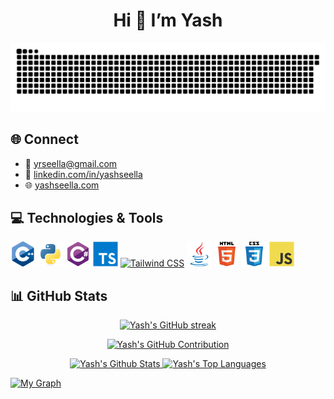 <h1 align="center">Hi 👋 I’m Yash</h1>

<!-- 1. Snake animation --> 
<p align="center">
  <picture>
    <source
      media="(prefers-color-scheme: dark)"
      srcset="https://raw.githubusercontent.com/yashhhseella/yashhhseella/output/github-contribution-grid-snake-dark.svg?palette=github-dark" />
    <source
      media="(prefers-color-scheme: light)"
      srcset="https://raw.githubusercontent.com/yashhhseella/yashhhseella/output/github-contribution-grid-snake.svg" />
    <img
      alt="GitHub Contribution Snake"
      src="https://raw.githubusercontent.com/yashhhseella/yashhhseella/output/github-contribution-grid-snake.svg" />
  </picture>
</p>

<!-- 3. Connect -->
## 🌐 Connect
- 📧 [yrseella@gmail.com](mailto:yrseella@umn.edu)  
- 🔗 [linkedin.com/in/yashseella](https://www.linkedin.com/in/yashseella/)  
- 🌐 [yashseella.com](https://yashseella.com)


<!-- 4. Technologies & Tools -->
## 💻 Technologies & Tools
<p align="left">
  <a href="https://www.w3schools.com/cpp/"       target="_blank"><img src="https://raw.githubusercontent.com/devicons/devicon/master/icons/cplusplus/cplusplus-original.svg" alt="C++" width="40"/></a>
  <a href="https://www.python.org"               target="_blank"><img src="https://raw.githubusercontent.com/devicons/devicon/master/icons/python/python-original.svg" alt="Python" width="40"/></a>
  <a href="https://www.w3schools.com/cs/"        target="_blank"><img src="https://raw.githubusercontent.com/devicons/devicon/master/icons/csharp/csharp-original.svg" alt="C#" width="40"/></a>
  <a href="https://www.typescriptlang.org/"      target="_blank"><img src="https://raw.githubusercontent.com/devicons/devicon/master/icons/typescript/typescript-original.svg" alt="TypeScript" width="40"/></a>
  <a href="https://tailwindcss.com/"             target="_blank"><img src="https://www.vectorlogo.zone/logos/tailwindcss/tailwindcss-icon.svg" alt="Tailwind CSS" width="40"/></a>
  <a href="https://www.java.com"                 target="_blank"><img src="https://raw.githubusercontent.com/devicons/devicon/master/icons/java/java-original.svg" alt="Java" width="40"/></a>
  <a href="https://www.w3.org/html/"             target="_blank"><img src="https://raw.githubusercontent.com/devicons/devicon/master/icons/html5/html5-original-wordmark.svg" alt="HTML5" width="40"/></a>
  <a href="https://www.w3schools.com/css/"       target="_blank"><img src="https://raw.githubusercontent.com/devicons/devicon/master/icons/css3/css3-original-wordmark.svg" alt="CSS3" width="40"/></a>
  <a href="https://javascript.com"               target="_blank"><img src="https://raw.githubusercontent.com/devicons/devicon/master/icons/javascript/javascript-original.svg" alt="JavaScript" width="40"/></a>
</p>

<!-- 5. GitHub Stats -->
## 📊 GitHub Stats
<p align="center">
  <a href="https://github.com/yashhhseella">
    <img src="https://github-readme-streak-stats.herokuapp.com/?user=yashhhseella&theme=dark&background=0D1117" alt="Yash's GitHub streak"/>
  </a>
</p>

<p align="center">
  <a href="https://github.com/yashhhseella">
    <img src="https://github-profile-summary-cards.vercel.app/api/cards/profile-details?username=yashhhseella&theme=github_dark" alt="Yash's GitHub Contribution"/>
  </a>
</p>

<p align="center">
  <a href="https://github.com/yashhhseella">
    <img alt="Yash's Github Stats" src="https://denvercoder1-github-readme-stats.vercel.app/api?username=yashhhseella&show_icons=true&count_private=true&theme=dark&bg_color=0D1117" height="192px" width="49.5%"/>
  </a>
  <a href="https://github.com/yashhhseella">
    <img alt="Yash's Top Languages" src="https://denvercoder1-github-readme-stats.vercel.app/api/top-langs/?username=yashhhseella&langs_count=8&layout=compact&theme=dark&bg_color=0D1117" height="192px" width="49.5%"/>
  </a>
</p>

[![My Graph](https://github-readme-activity-graph.vercel.app/graph?username=yashhhseella&bg_color=0d1117&color=ffffff&line=3ebe5e&point=3ebe5e&area=true&area_color=2ea043&hide_border=true)](https://github.com/ashutosh00710/github-readme-activity-graph)
